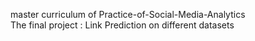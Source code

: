 master curriculum of Practice-of-Social-Media-Analytics  
The final project : Link Prediction on different datasets
